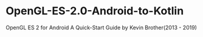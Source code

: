 # OpenGL-ES-2.0-Android-to-Kotlin
OpenGL ES 2 for Android A Quick-Start Guide by Kevin Brother(2013 - 2019)
